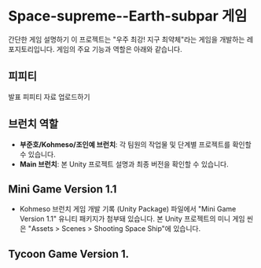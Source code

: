 # Space-supreme--Earth-subpar 게임
간단한 게임 설명하기
이 프로젝트는 "우주 최강! 지구 최약체"라는 게임을 개발하는 레포지토리입니다. 게임의 주요 기능과 역할은 아래와 같습니다.

## 피피티
발표 피피티 자료 업로드하기


## 브런치 역할
- **부준호/Kohmeso/조인예 브런치**: 각 팀원의 작업물 및 단계별 프로젝트를 확인할 수 있습니다.
- **Main 브런치**: 본 Unity 프로젝트 설명과 최종 버전을 확인할 수 있습니다.

## Mini Game Version 1.1
- Kohmeso 브런치
게임 개발 기록 (Unity Package) 파일에서 "Mini Game Version 1.1" 유니티 패키지가 첨부돼 있습니다.
본 Unity 프로젝트의 미니 게임 씬은 "Assets > Scenes > Shooting Space Ship"에 있습니다.

## Tycoon Game Version 1.

